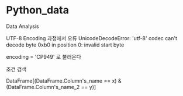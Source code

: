 # Python_data
Data Analysis

UTF-8 Encoding 과정에서 오류
UnicodeDecodeError: 'utf-8' codec can't decode byte 0xb0 in position 0: invalid start byte

encoding = 'CP949' 로 불러온다


조건 검색

DataFrame[(DataFrame.Column's_name == x) & (DataFrame.Column's_name_2 == y)]
